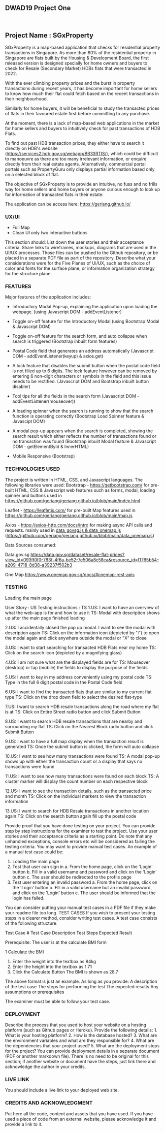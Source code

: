 <h2>DWAD19 Project One</h2><br>
<h2><b>Project Name : SGxProperty</h2></b>

SGxProperty is a map-based application that checks for residential property transactions in Singapore. As more than 80% of the residential property in Singapore are flats built by the Housing & Development Board, the first released version is designed specially for home owners and buyers to check for Resale (Secondary Market) HDBs flats that were transacted in 2022. 

With the ever climbing property prices and the burst in property transactions during recent years, it has become important for home sellers to know how much their flat could fetch based on the recent transactions in their neighbourhood. 

Similarly for home buyers, it will be beneficial to study the transacted prices of flats in their favoured estate first before committing to any purchase.

At the moment, there is a lack of map-based web applications in the market for home sellers and buyers to intuitively check for past transactions of HDB Flats. 

To find out past HDB transaction prices, they either have to search it directly on HDB's website (https://services2.hdb.gov.sg/webapp/BB33RTIS/), which could be difficult to manoeuvre as there are too many irrelevant information, or enquire directly from their real estate agents. Alternatively, commercial portal portals such as PropertyGuru only displays partial information based only on a selected block of flat. 

The objective of SGxProperty is to provide an intuitive, no fuss and no frills way for home sellers and home buyers or anyone curious enough to look up for information of transacted flats in their estate.

The application can be access here: https://geriang.github.io/

<h3>UX/UI</h3>

- Full Map
- Clean UI only two interactive buttons

This section should: 
List down the user stories and their acceptance criteria. 
Share links to wireframes, mockups, diagrams that are used in the UI/UX processes. Those files can be pushed to the Github repository, or be placed in a separate PDF file as part of the repository. 
Describe what your considerations were for the Five Planes of UI/UX, such as the choice of color and fonts for the surface plane, or information organization strategy for the structure plane. 


<h3>FEATURES</h3>

Major features of the application includes:

- Introductory Modal Pop-up, explaining the application upon loading the webpage. (using Javascript DOM - addEventListener)

- Toggle on-off feature for the Introductory Modal (using Bootstrap Modal & Javascript DOM)

- Toggle on-off feature for the search form, and auto collapse when search is triggered (Bootstrap inbuilt form features)

- Postal Code field that generates an address automatically (Javascript DOM - addEventListener(keyup) & axios.get)

- A lock feature that disables the submit button when the postal code field is not filled up to 6 digits. The lock feature however can be removed by   entering 6 non-digit characters or symbols in the field and this issue needs to be rectified. (Javascript DOM and Bootstrap inbuilt button disabler)

- Tool tips for all the fields in the search form (Javascript DOM - addEventListener(mouseover))

- A loading spinner when the search is running to show that the search function is operating correctly (Bootstrap Load Spinner feature & Javascipt DOM)

- A modal pop-up appears when the search is completed, showing the search result which either reflects the number of transactions found or no transaction was found (Bootstrap inbuilt Modal feature & Javascript DOM - getElementById & InnerHTML)

- Mobile Responsive (Bootstrap)


<h3>TECHNOLOGIES USED</h3>

The project is written in HTML, CSS, and Javascript languages. 
The following libraries were used:
Bootstrap - https://getbootstrap.com/ for pre-built HTML, CSS & Javascript web features such as forms, modal, loading spinner and buttons
used in https://github.com/geriang/geriang.github.io/blob/main/index.html

Leaflet - https://leafletjs.com/ for pre-built Map features
used in https://github.com/geriang/geriang.github.io/blob/main/map.js

Axios - https://axios-http.com/docs/intro for making async API calls and requests.
mainly used in [data_govsg.js & data_onemap.js](https://github.com/geriang/geriang.github.io/blob/main/data_govsg.js) (https://github.com/geriang/geriang.github.io/blob/main/data_onemap.js)

Data Sources consumed:

Data.gov.sg
https://data.gov.sg/dataset/resale-flat-prices?view_id=093ff0f0-783f-4f6a-be52-7e506a8c58ca&resource_id=f1765b54-a209-4718-8d38-a39237f502b3

One Map
https://www.onemap.gov.sg/docs/#onemap-rest-apis


<h3>TESTING</h3>

Loading the main page 

User Story : US
Testing instructions : TS
1.US: I want to have an overview of what the web-app is for and how to use it 
  TS: Modal with description shows up after the main page finished loading

2.US: I accidentally closed the pop up modal. I want to see the modal with description again
  TS: Click on the information icon (depicted by "i") to open the modal again and click anywhere outside the modal or "X" to close

3.US: I want to start searching for transacted HDB Flats near my home
  TS: Click on the search icon (depicted by a magnifying glass)
  
4.US: I am not sure what are the displayed fields are for
  TS: Mouseover (desktop) or tap (mobile) the fields to display the purpose of the fields
  
5.US: I want to key in my address conveniently using my postal code
  TS: Type in the full 6 digit postal code in the Postal Code field
  
6.US: I want to find the transacted flats that are similar to my current flat type
  TS: Click on the drop down field to select the desired flat-type
  
7.US: I want to search HDB resale transactions along the road where my flat is at 
  TS: Click on Entire Street radio button and click Submit Button
  
8.US: I wamt to search HDB resale transactions that are nearby and surrounding my flat
  TS: Click on the Nearest Block radio button and click Submit Button

9.US: I want to have a full map display when the transaction result is generated
  TS: Once the submit button is clicked, the form will auto collapse 

10.US: I want to see how many transactions were found
   TS: A modal pop-up shows up with either the transaction count or a display that says no transactions were found

11.US: I want to see how many transactions were found on each block
   TS: A cluster marker will display the count number on each respective block

12.US: I want to see the transaction details, such as the transacted price and month
   TS: Click on the individual markers to view the transaction information

13.US: I want to search for HDB Resale transactions in another location again
   TS: Click on the search button again fill up the postal code

Provide proof that you have done testing on your project. You can provide step by step instructions for the examiner to test the project. Use your user stories and their acceptance criteria as a starting point. Do note that any unhandled exceptions, console errors etc will be considered as failing the testing criteria. 
You may want to provide manual test cases. An example of a manual test case could be: 

1. Loading the main page
1. Test that user can sign in 
a. From the home page, click on the 'Login' button 
b. Fill in a valid username and password and click on the 'Login' button c. The user should be redirected to the profile page 
2. Test user entering an invalid password 
a. From the home page, click on the 'Login' button 
b. FIll in a valid username but an invalid password, and click on the 'Login' button c. The user should be informed that the login has failed.



You can consider putting your manual test cases in a PDF file if they make your readme file too long. 
TEST CASES
If you wish to present your testing steps in a clearer method, consider writing test cases. A test case consists of the following structure:


Test Case #
Test Case Description
Test Steps
Expected Result


Prerequisite: The user is at the calculate BMI form




1
Calculate the BMI 
1) Enter the weight into the textbox as 84kg
2) Enter the height into the textbox as 1.71
3) Click the Calculate Button
The BMI is shown as 28.7


The above format is just an example. As long as you provide:
A description of the test case
The steps for performing the test
The expected results
Any assumptions or prerequisites

The examiner must be able to follow your test case.

<h3>DEPLOYMENT</h3>
Describe the process that you used to host your website on a hosting platform (such as Github pages or Heroku). Provide the following details: 
1. What is your hosting platform? 
2. How is the database hosted? 
3. What are the environment variables and what are they responsible for? 4. What are the dependencies that your project used? 
5. What are the deployment steps for the project? 
You can provide deployment details in a separate document (PDF or another markdown file). There is no need to be original for this section; if another website or document have the steps, just link there and acknowledge the author in your credits, 

<h3>LIVE LINK</h3>
You should include a live link to your deployed web site.

<h3>CREDITS AND ACKNOWLEDGMENT</h3>
Put here all the code, content and assets that you have used. If you have used a piece of code from an external website, please acknowledge it and provide a link to it. 
